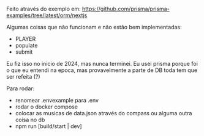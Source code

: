 Feito através do exemplo em: https://github.com/prisma/prisma-examples/tree/latest/orm/nextjs



Algumas coisas que não funcionam e não estão bem implementadas:

 - PLAYER
 - populate
 - submit


Eu fiz isso no inicio de 2024, mas nunca terminei. Eu usei prisma porque foi o que eu entendi na epoca, mas provavelmente a parte de DB toda tem que ser refeita (?)

Para rodar:
- renomear .envexample para .env
- rodar o docker compose
- colocar as musicas de data.json através do compass ou alguma outra coisa no db
- npm run [build/start | dev]